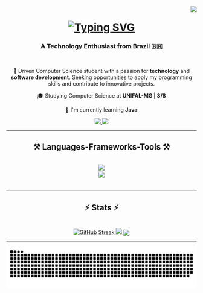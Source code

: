 <img align="right" src="https://visitor-badge.laobi.icu/badge?page_id=TMartins11.TMartins11&format=true)" />

<h1 align="center">
    <a href="https://git.io/typing-svg"><img src="https://readme-typing-svg.demolab.com?font=JetBrains+Mono&weight=500&size=40&duration=4000&pause=1000&center=true&width=500&height=70&lines=Welcome!%F0%9F%91%8B;I'm+Thiago+Martins!" alt="Typing SVG" /></a>
</h1>

<h3 align="center">A Technology Enthusiast from Brazil 🇧🇷</h3>

<br/>

<div align="center">

 🔭 Driven Computer Science student with a passion for **technology** and **software development**. Seeking opportunities to apply my programming skills and contribute to innovative projects.
 
 🎓 Studying Computer Science at **UNIFAL-MG | 3/8**
 
  🌱 I'm currently learning **Java**

 </div>
 
<div align="center"> 
  <a href="mailto:thiago.martins1112@gmail.com">
    <img src="https://img.shields.io/badge/Gmail-333333?style=for-the-badge&logo=gmail&logoColor=red" />
  </a>
  <a href="https://linkedin.com/in/TMartins" target="_blank">
    <img src="https://img.shields.io/badge/LinkedIn-0077B5?style=for-the-badge&logo=linkedin&logoColor=white" target="_blank" />
  </a>
</div>

<hr>

<h2 align="center">⚒️ Languages-Frameworks-Tools ⚒️</h2>
<br/>
<div align="center">
    <img src="https://skillicons.dev/icons?i=c,cpp,html,css"/>
    <br>
    <img src="https://skillicons.dev/icons?i=latex,vscode,git,github,linux,windows" />
</div>

<br/>
<hr>

<h2 align="center">⚡ Stats ⚡</h2>
<br>
<div align="center">
    <a href="https://git.io/streak-stats">
      <img width = 311 src="https://streak-stats.demolab.com?user=TMartins11&theme=dark&border_radius=10&locale=pt_BR&card_width=390" alt="GitHub Streak" />
    </a>
    <a href="https://github.com/TMartins11/github-readme-stats">
      <img width=368 src="https://github-readme-stats.vercel.app/api?username=TMartins11&show_icons=true&theme=dark">
    </a>
      <a href="https://github.com/TMartins11/convoychat">
        <img width=325 align="center" src="https://github-readme-stats.vercel.app/api/top-langs/?username=TMartins11&theme=dark&layout=compact" />
      </a>
</div>

<hr>

<picture>
  <source media="(prefers-color-scheme: dark)" srcset="https://raw.githubusercontent.com/TMartins11/TMartins11/output/github-snake-dark.svg" />
  <source media="(prefers-color-scheme: light)" srcset="https://raw.githubusercontent.com/TMartins11/TMartins11/output/github-snake.svg" />
  <img alt="github-snake" src="https://raw.githubusercontent.com/TMartins11/TMartins11/output/github-snake.svg" />
</picture>
